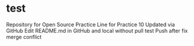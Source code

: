 # test
Repository for Open Source Practice
Line for Practice 10
Updated via GitHub
Edit README.md in GitHub and local without pull test
Push after fix merge conflict